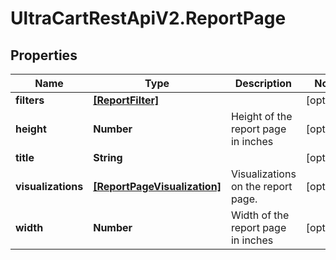 # UltraCartRestApiV2.ReportPage

## Properties
Name | Type | Description | Notes
------------ | ------------- | ------------- | -------------
**filters** | [**[ReportFilter]**](ReportFilter.md) |  | [optional] 
**height** | **Number** | Height of the report page in inches | [optional] 
**title** | **String** |  | [optional] 
**visualizations** | [**[ReportPageVisualization]**](ReportPageVisualization.md) | Visualizations on the report page. | [optional] 
**width** | **Number** | Width of the report page in inches | [optional] 


